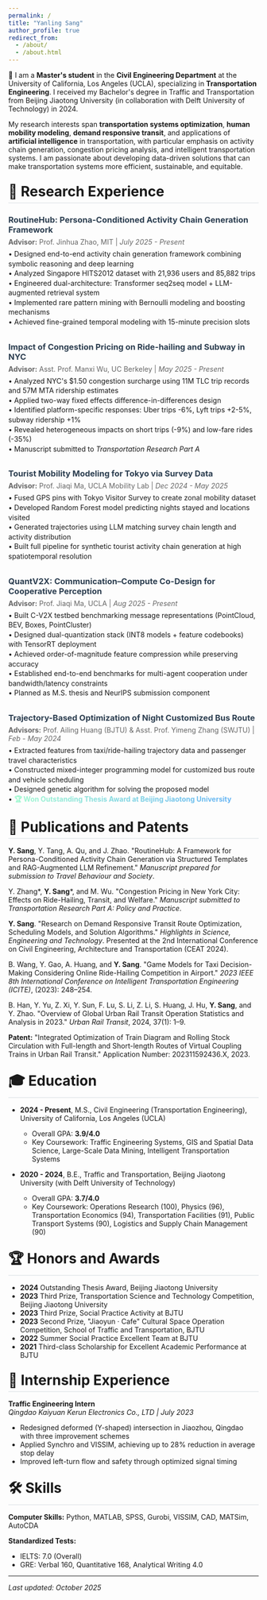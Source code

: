 ```yaml
---
permalink: /
title: "Yanling Sang"
author_profile: true
redirect_from:
  - /about/
  - /about.html
---
```


<style>
.news-item {
  margin-bottom: 8px;
}
.news-date {
  font-weight: bold;
  color: #2196F3;
}
.award-highlight {
  background: linear-gradient(120deg, #a2facf 0%, #64b3f4 100%);
  background-clip: text;
  -webkit-background-clip: text;
  -webkit-text-fill-color: transparent;
  font-weight: bold;
}
.section-header {
  border-bottom: 2px solid #e9ecef;
  padding-bottom: 5px;
  margin-bottom: 15px;
  margin-top: 25px;
}

/* Responsive design for publications */
@media (max-width: 768px) {
  .publication-container {
    flex-direction: column !important;
    align-items: center !important;
  }
  .publication-image {
    flex: none !important;
    width: 100% !important;
    max-width: 280px !important;
    margin-right: 0 !important;
    margin-bottom: 15px !important;
  }
  .publication-image img {
    width: 100% !important;
    height: auto !important;
    max-height: 180px !important;
  }
  .publication-content {
    text-align: center;
  }
  .publication-content h3 {
    font-size: 16px !important;
  }
  .publication-content p {
    font-size: 13px !important;
  }
}
</style>

👋 I am a **Master's student** in the **Civil Engineering Department** at the University of California, Los Angeles (UCLA), specializing in **Transportation Engineering**. I received my Bachelor's degree in Traffic and Transportation from Beijing Jiaotong University (in collaboration with Delft University of Technology) in 2024.

My research interests span **transportation systems optimization**, **human mobility modeling**, **demand responsive transit**, and applications of **artificial intelligence** in transportation, with particular emphasis on activity chain generation, congestion pricing analysis, and intelligent transportation systems. I am passionate about developing data-driven solutions that can make transportation systems more efficient, sustainable, and equitable.

<h1 class="section-header">🔬 Research Experience</h1>

<div class="publication-container" style="margin-bottom: 30px;">
  <div style="margin-bottom: 15px;">
    <h3 style="margin-bottom: 6px; color: #2c3e50;">RoutineHub: Persona-Conditioned Activity Chain Generation Framework</h3>
    <p style="margin: 6px 0; color: #666; font-size: 14px;"><strong>Advisor:</strong> Prof. Jinhua Zhao, MIT | <em>July 2025 - Present</em></p>
    <p style="margin: 6px 0; line-height: 1.4; font-size: 14px;">
      • Designed end-to-end activity chain generation framework combining symbolic reasoning and deep learning<br>
      • Analyzed Singapore HITS2012 dataset with 21,936 users and 85,882 trips<br>
      • Engineered dual-architecture: Transformer seq2seq model + LLM-augmented retrieval system<br>
      • Implemented rare pattern mining with Bernoulli modeling and boosting mechanisms<br>
      • Achieved fine-grained temporal modeling with 15-minute precision slots
    </p>
  </div>
</div>

<div class="publication-container" style="margin-bottom: 30px;">
  <div style="margin-bottom: 15px;">
    <h3 style="margin-bottom: 6px; color: #2c3e50;">Impact of Congestion Pricing on Ride-hailing and Subway in NYC</h3>
    <p style="margin: 6px 0; color: #666; font-size: 14px;"><strong>Advisor:</strong> Asst. Prof. Manxi Wu, UC Berkeley | <em>May 2025 - Present</em></p>
    <p style="margin: 6px 0; line-height: 1.4; font-size: 14px;">
      • Analyzed NYC's $1.50 congestion surcharge using 11M TLC trip records and 57M MTA ridership estimates<br>
      • Applied two-way fixed effects difference-in-differences design<br>
      • Identified platform-specific responses: Uber trips -6%, Lyft trips +2-5%, subway ridership +1%<br>
      • Revealed heterogeneous impacts on short trips (-9%) and low-fare rides (-35%)<br>
      • Manuscript submitted to <em>Transportation Research Part A</em>
    </p>
  </div>
</div>

<div class="publication-container" style="margin-bottom: 30px;">
  <div style="margin-bottom: 15px;">
    <h3 style="margin-bottom: 6px; color: #2c3e50;">Tourist Mobility Modeling for Tokyo via Survey Data</h3>
    <p style="margin: 6px 0; color: #666; font-size: 14px;"><strong>Advisor:</strong> Prof. Jiaqi Ma, UCLA Mobility Lab | <em>Dec 2024 - May 2025</em></p>
    <p style="margin: 6px 0; line-height: 1.4; font-size: 14px;">
      • Fused GPS pins with Tokyo Visitor Survey to create zonal mobility dataset<br>
      • Developed Random Forest model predicting nights stayed and locations visited<br>
      • Generated trajectories using LLM matching survey chain length and activity distribution<br>
      • Built full pipeline for synthetic tourist activity chain generation at high spatiotemporal resolution
    </p>
  </div>
</div>

<div class="publication-container" style="margin-bottom: 30px;">
  <div style="margin-bottom: 15px;">
    <h3 style="margin-bottom: 6px; color: #2c3e50;">QuantV2X: Communication–Compute Co-Design for Cooperative Perception</h3>
    <p style="margin: 6px 0; color: #666; font-size: 14px;"><strong>Advisor:</strong> Prof. Jiaqi Ma, UCLA | <em>Aug 2025 - Present</em></p>
    <p style="margin: 6px 0; line-height: 1.4; font-size: 14px;">
      • Built C-V2X testbed benchmarking message representations (PointCloud, BEV, Boxes, PointCluster)<br>
      • Designed dual-quantization stack (INT8 models + feature codebooks) with TensorRT deployment<br>
      • Achieved order-of-magnitude feature compression while preserving accuracy<br>
      • Established end-to-end benchmarks for multi-agent cooperation under bandwidth/latency constraints<br>
      • Planned as M.S. thesis and NeurIPS submission component
    </p>
  </div>
</div>

<div class="publication-container" style="margin-bottom: 30px;">
  <div style="margin-bottom: 15px;">
    <h3 style="margin-bottom: 6px; color: #2c3e50;">Trajectory-Based Optimization of Night Customized Bus Route</h3>
    <p style="margin: 6px 0; color: #666; font-size: 14px;"><strong>Advisors:</strong> Prof. Ailing Huang (BJTU) & Asst. Prof. Yimeng Zhang (SWJTU) | <em>Feb - May 2024</em></p>
    <p style="margin: 6px 0; line-height: 1.4; font-size: 14px;">
      • Extracted features from taxi/ride-hailing trajectory data and passenger travel characteristics<br>
      • Constructed mixed-integer programming model for customized bus route and vehicle scheduling<br>
      • Designed genetic algorithm for solving the proposed model<br>
      • <span class="award-highlight">🏆 Won Outstanding Thesis Award at Beijing Jiaotong University</span>
    </p>
  </div>
</div>

<h1 class="section-header">📝 Publications and Patents</h1>

**Y. Sang**, Y. Tang, A. Qu, and J. Zhao. "RoutineHub: A Framework for Persona-Conditioned Activity Chain Generation via Structured Templates and RAG-Augmented LLM Refinement." *Manuscript prepared for submission to Travel Behaviour and Society*.

Y. Zhang*, **Y. Sang***, and M. Wu. "Congestion Pricing in New York City: Effects on Ride-Hailing, Transit, and Welfare." *Manuscript submitted to Transportation Research Part A: Policy and Practice*.

**Y. Sang**. "Research on Demand Responsive Transit Route Optimization, Scheduling Models, and Solution Algorithms." *Highlights in Science, Engineering and Technology*. Presented at the 2nd International Conference on Civil Engineering, Architecture and Transportation (CEAT 2024).

B. Wang, Y. Gao, A. Huang, and **Y. Sang**. "Game Models for Taxi Decision-Making Considering Online Ride-Hailing Competition in Airport." *2023 IEEE 8th International Conference on Intelligent Transportation Engineering (ICITE)*, (2023): 248–254.

B. Han, Y. Yu, Z. Xi, Y. Sun, F. Lu, S. Li, Z. Li, S. Huang, J. Hu, **Y. Sang**, and Y. Zhao. "Overview of Global Urban Rail Transit Operation Statistics and Analysis in 2023." *Urban Rail Transit*, 2024, 37(1): 1–9.

**Patent:** "Integrated Optimization of Train Diagram and Rolling Stock Circulation with Full-length and Short-length Routes of Virtual Coupling Trains in Urban Rail Transit." Application Number: 202311592436.X, 2023.

<h1 class="section-header">🎓 Education</h1>

* **2024 - Present**, M.S., Civil Engineering (Transportation Engineering), University of California, Los Angeles (UCLA)
  * Overall GPA: **3.9/4.0**
  * Key Coursework: Traffic Engineering Systems, GIS and Spatial Data Science, Large-Scale Data Mining, Intelligent Transportation Systems

* **2020 - 2024**, B.E., Traffic and Transportation, Beijing Jiaotong University (with Delft University of Technology)
  * Overall GPA: **3.7/4.0**
  * Key Coursework: Operations Research (100), Physics (96), Transportation Economics (94), Transportation Facilities (91), Public Transport Systems (90), Logistics and Supply Chain Management (90)

<h1 class="section-header">🏆 Honors and Awards</h1>

* **2024** Outstanding Thesis Award, Beijing Jiaotong University
* **2023** Third Prize, Transportation Science and Technology Competition, Beijing Jiaotong University
* **2023** Third Prize, Social Practice Activity at BJTU
* **2023** Second Prize, "Jiaoyun · Cafe" Cultural Space Operation Competition, School of Traffic and Transportation, BJTU
* **2022** Summer Social Practice Excellent Team at BJTU
* **2021** Third-class Scholarship for Excellent Academic Performance at BJTU

<h1 class="section-header">💼 Internship Experience</h1>

**Traffic Engineering Intern**  
*Qingdao Kaiyuan Kerun Electronics Co., LTD | July 2023*
* Redesigned deformed (Y-shaped) intersection in Jiaozhou, Qingdao with three improvement schemes
* Applied Synchro and VISSIM, achieving up to 28% reduction in average stop delay
* Improved left-turn flow and safety through optimized signal timing

<h1 class="section-header">🛠️ Skills</h1>

**Computer Skills:** Python, MATLAB, SPSS, Gurobi, VISSIM, CAD, MATSim, AutoCDA

**Standardized Tests:** 
* IELTS: 7.0 (Overall)
* GRE: Verbal 160, Quantitative 168, Analytical Writing 4.0

---

*Last updated: October 2025*
